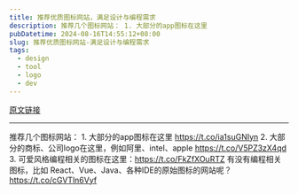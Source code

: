 ```yaml
---
title: 推荐优质图标网站，满足设计与编程需求
description: 推荐几个图标网站： 1. 大部分的app图标在这里 
pubDatetime: 2024-08-16T14:55:12+08:00
slug: 推荐优质图标网站-满足设计与编程需求
tags: 
  - design
  - tool
  - logo
  - dev
---
```


[原文链接](https://x.com/moon_kites/status/1824273595486572593?s=12&t=D3VZWD30-f7ylSHW3OdYgQ)

---

推荐几个图标网站： 1. 大部分的app图标在这里 https://t.co/ia1suGNIyn 2. 大部分的商标、公司logo在这里，例如阿里、intel、apple https://t.co/V5PZ3zX4qd 3. 可爱风格编程相关的图标在这里：https://t.co/FkZfXOuRTZ 有没有编程相关图标，比如 React、Vue、Java、各种IDE的原始图标的网站呢？ https://t.co/cGVTln6Vyf
